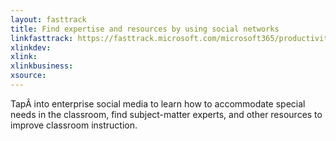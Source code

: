 ```yaml
---
layout: fasttrack
title: Find expertise and resources by using social networks
linkfasttrack: https://fasttrack.microsoft.com/microsoft365/productivitylibrary/Find-expertise-and-resources-by-using-social-networks 
xlinkdev: 
xlink: 
xlinkbusiness: 
xsource: 
---
```

TapÂ into enterprise social media to learn how to accommodate special needs in the classroom, find subject-matter experts, and other resources to improve classroom instruction.